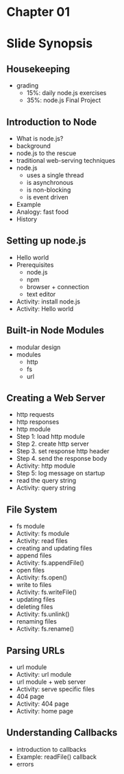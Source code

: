 # Chapter 01

# Slide Synopsis
## Housekeeping
- grading
  - 15%: daily node.js exercises
  - 35%: node.js Final Project
## Introduction to Node
- What is node.js?
- background
- node.js to the rescue
- traditional web-serving techniques
- node.js 
  - uses a single thread
  - is asynchronous
  - is non-blocking
  - is event driven
- Example
- Analogy: fast food
- History

## Setting up node.js
- Hello world
- Prerequisites
  - node.js
  - npm
  - browser + connection
  - text editor
- Activity: install node.js
- Activity: Hello world

## Built-in Node Modules
- modular design
- modules
  - http
  - fs
  - url

## Creating a Web Server
- http requests
- http responses
- http module
- Step 1: load http module
- Step 2. create http server
- Step 3. set response http header
- Step 4. send the response body
- Activity: http module
- Step 5: log message on startup
- read the query string
- Activity: query string

## File System
- fs module
- Activity: fs module
- Activity: read files
- creating and updating files
- append files
- Activity: fs.appendFile()
- open files
- Activity: fs.open()
- write to files
- Activity: fs.writeFile()
- updating files
- deleting files
- Activity: fs.unlink()
- renaming files
- Activity: fs.rename()

## Parsing URLs
- url module
- Activity: url module
- url module + web server
- Activity: serve specific files
- 404 page
- Activity: 404 page
- Activity: home page

## Understanding Callbacks
- introduction to callbacks
- Example: readFile() callback
- errors
